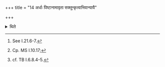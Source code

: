 +++
title = "14 अर्धाः पिष्टानामावृता सक्तून्कृत्वाभिवान्यायै"

+++

<details><summary>थिते</summary>

14. Having prepared flour of half of the crushed fried grains in the usual procedure,[^1] having poured the flour in a pot half full of milk of a cow suckling an adopted calf, facing the south he stirs (the mixture) by the left (anti-clockwise), by means of a stem or a section of a sugarcane,[^2] without touching[^3] it (mixture) with the hand.  


[^1]: See I.21.6-7.  

[^2]: Cp. MS I.10.17;

[^3]: cf. TB I.6.8.4-5.
</details>
